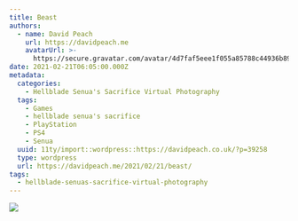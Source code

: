 ```yaml
---
title: Beast
authors:
  - name: David Peach
    url: https://davidpeach.me
    avatarUrl: >-
      https://secure.gravatar.com/avatar/4d7faf5eee1f055a85788c44936b8995eaab6dfb004e7854ec747ccb272e91ee?s=96&d=mm&r=g
date: 2021-02-21T06:05:00.000Z
metadata:
  categories:
    - Hellblade Senua's Sacrifice Virtual Photography
  tags:
    - Games
    - hellblade senua's sacrifice
    - PlayStation
    - PS4
    - Senua
  uuid: 11ty/import::wordpress::https://davidpeach.co.uk/?p=39258
  type: wordpress
  url: https://davidpeach.me/2021/02/21/beast/
tags:
  - hellblade-senuas-sacrifice-virtual-photography
---
```

[![](/assets/Beast-2048x1152-7SQP5JstqHIC.jpg)](/assets/Beast-2048x1152-7SQP5JstqHIC.jpg)